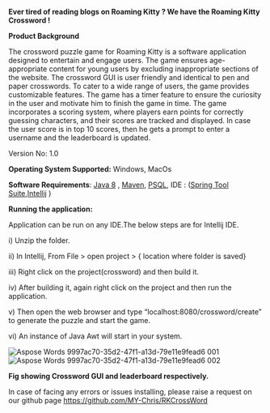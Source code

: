 
**Ever tired of reading blogs on Roaming Kitty ? We have the Roaming Kitty Crossword !**

**Product Background**

The crossword puzzle game for Roaming Kitty is a software application designed to entertain and engage users. The game ensures age-appropriate content for young users by excluding inappropriate sections of the website. The crossword GUI is user friendly and identical to pen and paper crosswords. To cater to a wide range of users, the game provides customizable features. The game has a timer feature to ensure the curiosity in the user and motivate him to finish the game in time. The game incorporates a scoring system, where players earn points for correctly guessing characters, and their scores are tracked and displayed. In case the user score is in top 10 scores, then he gets a prompt to enter a username and the leaderboard is updated. 


Version No: 1.0

**Operating System Supported:** Windows, MacOs

**Software Requirements**: [Java 8](https://www.oracle.com/java/technologies/javase/javase8-archive-downloads.html) , [Maven](https://maven.apache.org/download.cgi), [PSQL](https://www.enterprisedb.com/downloads/postgres-postgresql-downloads), IDE : ([Spring Tool Suite](https://spring.io/tools),[Intellij](https://www.jetbrains.com/idea/) )

**Running the application:** 

Application can be run on any IDE.The below steps are for Intellij IDE.

i)  Unzip the folder.

ii) In Intellij, From File > open project > { location where folder is saved} 

iii) Right click on the project(crossword) and then build it. 

iv) After building it, again  right click on the project and then run the application. 

v) Then open the web browser and type “localhost:8080/crossword/create” to generate the puzzle and start the game.

vi) An instance of Java Awt will start in your system. 

![Aspose Words 9997ac70-35d2-47f1-a13d-79e11e9fead6 001](https://github.com/MY-Chris/RKCrossWord/assets/69946546/ad1ba73a-0c5e-41e2-9613-524757c32048)
![Aspose Words 9997ac70-35d2-47f1-a13d-79e11e9fead6 002](https://github.com/MY-Chris/RKCrossWord/assets/69946546/2c792e3c-a38f-432b-8be4-2c47e050feaa)

**Fig showing Crossword GUI and leaderboard respectively.**

In case of facing any errors or issues installing, please raise a request on our github page https://github.com/MY-Chris/RKCrossWord
